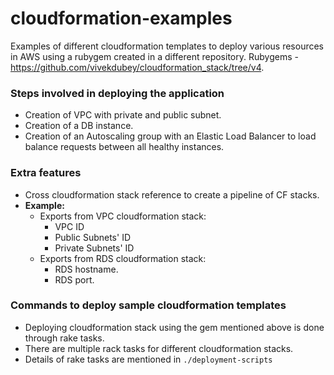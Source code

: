 # cloudformation-examples
Examples of different cloudformation templates to deploy various resources in AWS using a rubygem created in a different repository. Rubygems - https://github.com/vivekdubey/cloudformation_stack/tree/v4.
### Steps involved in deploying the application
- Creation of VPC with private and public subnet. 
- Creation of a DB instance. 
- Creation of an Autoscaling group with an Elastic Load Balancer to load balance requests between all healthy instances. 
### Extra features
- Cross cloudformation stack reference to create a pipeline of CF stacks. 
- **Example:**
  - Exports from VPC cloudformation stack:
    - VPC ID
    - Public Subnets' ID
    - Private Subnets' ID
  - Exports from RDS cloudformation stack:
    - RDS hostname.
    - RDS port.
### Commands to deploy sample cloudformation templates 
- Deploying cloudformation stack using the gem mentioned above is done through rake tasks.
- There are multiple rack tasks for different cloudformation stacks.
- Details of rake tasks are mentioned in `./deployment-scripts` 
